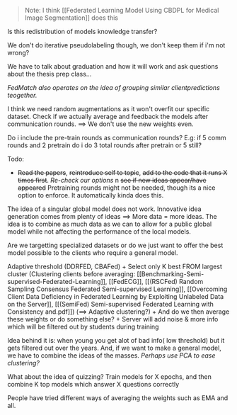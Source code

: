 

> Note: I think [[Federated Learning Model Using CBDPL for Medical Image Segmentation]] does this


Is this redistribution of models knowledge transfer?


We don't do iterative pseudolabeling though, we don't keep them if i'm not wrong?

We have to talk about graduation and how it will work and ask questions about the thesis prep class...

*FedMatch also operates on the idea of grouping similar clientpredictions teogether.*

I think we need random augmentations as it won't overfit our specific dataset. Check if we actually average and feedback the models after communication rounds. ==> We don't use the new weights even.

Do i include the pre-train rounds as communication rounds? E.g: if 5 comm rounds and 2 pretrain do i do 3 total rounds after pretrain or 5 still?

Todo:
- ~~Read the papers~~, ~~reintroduce self to topic~~, ~~add to the code that it runs X times first~~. *Re-check our options* n ~~see if new ideas appear/have appeared~~
Pretraining rounds might not be needed, though its a nice option to enforce. It automatically kinda does this.

The idea of a singular global model does not work. Innovative idea generation comes from plenty of ideas ==> More data = more ideas.
The idea is to combine as much data as we can to allow for a public global model while not affecting the performance of the local models.

Are we targetting specialized datasets or do we just want to offer the best model possible to the clients who require a general model.


Adaptive threshold (DDRFED, CBAFed) + Select only K best  FROM largest cluster (Clustering clients before averaging: [[Benchmarking-Semi-supervised-Federated-Learning]], [[FedECG]], [[(RSCFed) Random Sampling Consensus Federated Semi-supervised Learning]], [[Overcoming Client Data Deficiency in Federated Learning by Exploiting Unlabeled Data on the Server]], [[(SemiFed) Semi-supervised Federated Learning with Consistency and.pdf]]) (==> Adaptive clustering?) + And do we then average these weights or do something else? + Server will add noise & more info which will be filtered out by students during training

Idea behind it is: when young you get alot of bad info( low threshold) but it gets filtered out over the years. And, if we want to make a general model, we have to combine the ideas of the masses. *Perhaps use PCA to ease clustering?*

What about the idea of quizzing? Train models for X epochs, and then combine K top models which answer X questions correctly

People have tried different ways of averaging the weights such as EMA and all.